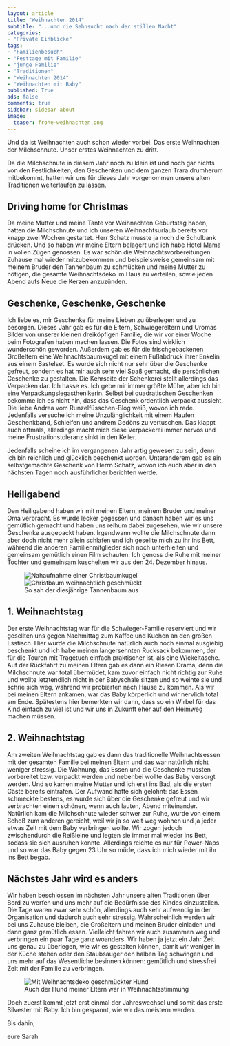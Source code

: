 ```yaml
---
layout: article
title: "Weihnachten 2014"
subtitle: "...und die Sehnsucht nach der stillen Nacht"
categories: 
- "Private Einblicke"
tags: 
- "Familienbesuch"
- "Festtage mit Familie"
- "junge Familie"
- "Traditionen"
- "Weihnachten 2014"
- "Weihnachten mit Baby"
published: True
ads: false
comments: true
sidebar: sidebar-about
image:
  teaser: frohe-weihnachten.png
---
```

Und da ist Weihnachten auch schon wieder vorbei. Das erste Weihnachten der Milchschnute. Unser erstes Weihnachten zu dritt.

Da die Milchschnute in diesem Jahr noch zu klein ist und noch gar nichts von den Festlichkeiten, den Geschenken und dem ganzen Trara drumherum mitbekommt, hatten wir uns für dieses Jahr vorgenommen unsere alten Traditionen weiterlaufen zu lassen.

## Driving home for Christmas

Da meine Mutter und meine Tante vor Weihnachten Geburtstag haben, hatten die Milchschnute und ich unseren Weihnachtsurlaub bereits vor knapp zwei Wochen gestartet. Herr Schatz musste ja noch die Schulbank drücken. Und so haben wir meine Eltern belagert und ich habe Hotel Mama in vollen Zügen genossen. Es war schön die Weihnachtsvorbereitungen Zuhause mal wieder mitzubekommen und beispielsweise gemeinsam mit meinem Bruder den Tannenbaum zu schmücken und meine Mutter zu nötigen, die gesamte  Weihnachtsdeko im Haus zu verteilen, sowie jeden Abend aufs Neue die Kerzen anzuzünden.

## Geschenke, Geschenke, Geschenke

Ich liebe es, mir Geschenke für meine Lieben zu überlegen und zu besorgen. Dieses Jahr gab es für die Eltern, Schwiegereltern und Uromas Bilder von unserer kleinen dreiköpfigen Familie, die wir vor einer Woche beim Fotografen haben machen lassen. Die Fotos sind wirklich wunderschön geworden. Außerdem gab es für die frischgebackenen Großeltern eine Weihnachtsbaumkugel mit einem Fußabdruck ihrer Enkelin aus einem Bastelset. Es wurde sich nicht nur sehr über die Geschenke gefreut, sondern es hat mir auch sehr viel Spaß gemacht, die persönlichen Geschenke zu gestalten. Die Kehrseite der Schenkerei stellt allerdings das Verpacken dar. Ich hasse es. Ich gebe mir immer größte Mühe, aber ich bin eine Verpackungslegasthenikerin. Selbst bei quadratischen Geschenken bekomme ich es nicht hin, dass das Geschenk ordentlich verpackt aussieht. Die liebe Andrea vom Runzelfüsschen-Blog weiß, wovon ich rede. Jedenfalls versuche ich meine Unzulänglichkeit mit einem Haufen Geschenkband, Schleifen und andrem Gedöns zu vertuschen. Das klappt auch oftmals, allerdings macht mich diese Verpackerei immer nervös und meine Frustrationstoleranz sinkt in den Keller.

Jedenfalls scheine ich im vergangenen Jahr artig gewesen zu sein, denn ich bin reichlich und glücklich beschenkt worden. Unteranderem gab es ein selbstgemachte Geschenk von Herrn Schatz, wovon ich euch aber in den nächsten Tagen noch ausführlicher berichten werde.

## Heiligabend

Den Heiligabend haben wir mit meinen Eltern, meinem Bruder und meiner Oma verbracht. Es wurde lecker gegessen und danach haben wir es uns gemütlich gemacht und haben uns reihum dabei zugesehen, wie wir unsere Geschenke ausgepackt haben. Irgendwann wollte die Milchschnute dann aber doch nicht mehr allein schlafen und ich gesellte mich zu ihr ins Bett, während die anderen Familienmitglieder sich noch unterhielten und gemeinsam gemütlich einen Film schauten. Ich genoss die Ruhe mit meiner Tochter und gemeinsam kuschelten wir aus den 24. Dezember hinaus.

<figure class="half">
	<img src="{{ site.url }}/images/christbaumkugel.jpg" alt="Nahaufnahme einer Christbaumkugel">
	<img src="{{ site.url }}/images/christbaum.jpg" alt="Christbaum weihnachtlich geschmückt">
	<figcaption>So sah der diesjährige Tannenbaum aus</figcaption>
</figure>

## 1. Weihnachtstag

Der erste Weihnachtstag war für die Schwieger-Familie reserviert und wir gesellten uns gegen Nachmittag zum Kaffee und Kuchen an den großen Esstisch. Hier wurde die Milchschnute natürlich auch noch einmal ausgiebig beschenkt und ich habe meinen langersehnten Rucksack bekommen, der für die Touren mit Tragetuch einfach praktischer ist, als eine Wickeltasche. Auf der Rückfahrt zu meinen Eltern gab es dann ein Riesen Drama, denn die Milchschnute war total übermüdet, kam zuvor einfach nicht richtig zur Ruhe und wollte letztendlich nicht in der Babyschale sitzen und so weinte sie und schrie sich weg, während wir probierten nach Hause zu kommen. Als wir bei meinen Eltern ankamen, war das Baby körperlich und wir nervlich total am Ende. Spätestens hier bemerkten wir dann, dass so ein Wirbel für das Kind einfach zu viel ist und wir uns in Zukunft eher auf den Heimweg machen müssen.

## 2. Weihnachtstag

Am zweiten Weihnachtstag gab es dann das traditionelle Weihnachtsessen mit der gesamten Familie bei meinen Eltern und das war natürlich nicht weniger stressig. Die Wohnung, das Essen und die Geschenke mussten vorbereitet bzw. verpackt werden und nebenbei wollte das Baby versorgt werden. Und so kamen meine Mutter und ich erst ins Bad, als die ersten Gäste bereits eintrafen. Der Aufwand hatte sich gelohnt: das Essen schmeckte bestens, es wurde sich über die Geschenke gefreut und wir verbrachten einen schönen, wenn auch lauten, Abend miteinander. Natürlich kam die Milchschnute wieder schwer zur Ruhe, wurde von einem Schoß zum anderen gereicht, weil wir ja so weit weg wohnen und ja jeder etwas Zeit mit dem Baby verbringen wollte. Wir zogen jedoch zwischendurch die Reißleine und legten sie immer mal wieder ins Bett, sodass sie sich ausruhen konnte. Allerdings reichte es nur für Power-Naps und so war das Baby gegen 23 Uhr so müde, dass ich mich wieder mit ihr ins Bett begab.

## Nächstes Jahr wird es anders

Wir haben beschlossen im nächsten Jahr unsere alten Traditionen über Bord zu werfen und uns mehr auf die Bedürfnisse des Kindes einzustellen. Die Tage waren zwar sehr schön, allerdings auch sehr aufwendig in der Organisation und dadurch auch sehr stressig. Wahrscheinlich werden wir bei uns Zuhause bleiben, die Großeltern und meinen Bruder einladen und dann ganz gemütlich essen. Vielleicht fahren wir auch zusammen weg und verbringen ein paar Tage ganz woanders. Wir haben ja jetzt ein Jahr Zeit uns genau zu überlegen, wie wir es gestalten können, damit wir weniger in der Küche stehen oder den Staubsauger den halben Tag schwingen und uns mehr auf das Wesentliche besinnen können: gemütlich und stressfrei Zeit mit der Familie zu verbringen.

<figure>
	<img src="{{ site.url }}/images/weihnachtskoertis.jpg" alt="Mit Weihnachtsdeko geschmückter Hund">
	<figcaption>Auch der Hund meiner Eltern war in Weihnachtsstimmung</figcaption>
</figure>

Doch zuerst kommt jetzt erst einmal der Jahreswechsel und somit das erste Silvester mit Baby. Ich bin gespannt, wie wir das meistern werden.

Bis dahin,

eure Sarah